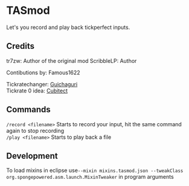 ﻿# TASmod
Let's you record and play back tickperfect inputs.
  ## Credits  
  tr7zw: Author of the original mod
  ScribbleLP: Author
    
  Contibutions by: Famous1622  
    
   Tickratechanger: [Guichaguri](https://github.com/Guichaguri/TickrateChanger)   
   Tickrate 0 idea: [Cubitect](https://github.com/Cubitect/Cubitick)
  ## Commands  
  `/record <filename>` Starts to record your input, hit the same command again to stop recording  
  `/play <filename>` Starts to  play back a file  
  
## Development
To load mixins in eclipse use`--mixin mixins.tasmod.json --tweakClass org.spongepowered.asm.launch.MixinTweaker` in program arguments  

